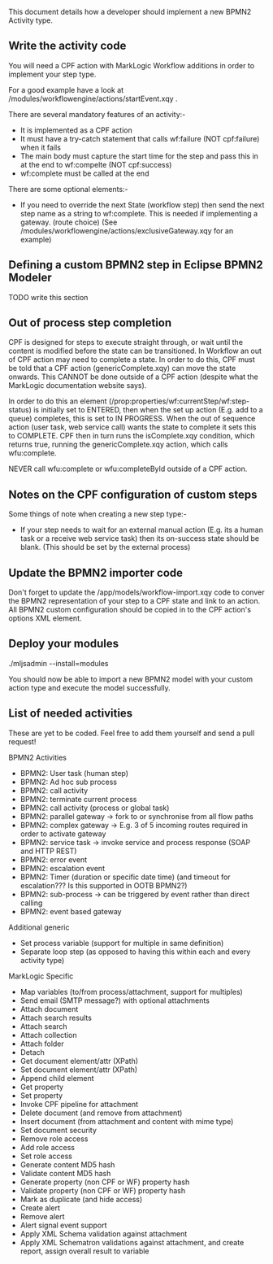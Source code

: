 This document details how a developer should implement a new BPMN2 Activity type.

## Write the activity code

You will need a CPF action with MarkLogic Workflow additions in order to implement your step type.

For a good example have a look at /modules/workflowengine/actions/startEvent.xqy .

There are several mandatory features of an activity:-

- It is implemented as a CPF action
- It must have a try-catch statement that calls wf:failure (NOT cpf:failure) when it fails
- The main body must capture the start time for the step and pass this in at the end to wf:compelte (NOT cpf:success)
- wf:complete must be called at the end

There are some optional elements:-

- If you need to override the next State (workflow step) then send the next step name as a string to wf:complete. This is needed if implementing a gateway. (route choice) (See /modules/workflowengine/actions/exclusiveGateway.xqy for an example)


## Defining a custom BPMN2 step in Eclipse BPMN2 Modeler

TODO write this section

## Out of process step completion

CPF is designed for steps to execute straight through, or wait until the content is modified before the state can
be transitioned. In Workflow an out of CPF action may need to complete a state. In order to do this, CPF must be told
that a CPF action (genericComplete.xqy) can move the state onwards. This CANNOT be done outside of a CPF action (despite
  what the MarkLogic documentation website says).

In order to do this an element (/prop:properties/wf:currentStep/wf:step-status) is initially set to ENTERED, then when
the set up action (E.g. add to a queue) completes, this is set to IN PROGRESS. When the out of sequence action (user task,
  web service call) wants the state to complete it sets this to COMPLETE. CPF then in turn runs the isComplete.xqy
condition, which returns true, running the genericComplete.xqy action, which calls wfu:complete.

NEVER call wfu:complete or wfu:completeById outside of a CPF action.

## Notes on the CPF configuration of custom steps

Some things of note when creating a new step type:-

- If your step needs to wait for an external manual action (E.g. its a human task or a receive web service task) then its on-success state should be blank. (This should be set by the external process)  

## Update the BPMN2 importer code

Don't forget to update the /app/models/workflow-import.xqy code to conver the BPMN2 representation of your step to
a CPF state and link to an action. All BPMN2 custom configuration should be copied in to the CPF action's options XML element.

## Deploy your modules

./mljsadmin --install=modules

You should now be able to import a new BPMN2 model with your custom action type and execute the model successfully.

## List of needed activities

These are yet to be coded. Feel free to add them yourself and send a pull request!

BPMN2 Activities

- BPMN2: User task (human step)
- BPMN2: Ad hoc sub process
- BPMN2: call activity
- BPMN2: terminate current process
- BPMN2: call activity (process or global task)
- BPMN2: parallel gateway -> fork to or synchronise from all flow paths
- BPMN2: complex gateway -> E.g. 3 of 5 incoming routes required in order to activate gateway
- BPMN2: service task -> invoke service and process response (SOAP and HTTP REST)
- BPMN2: error event
- BPMN2: escalation event
- BPMN2: Timer (duration or specific date time) (and timeout for escalation??? Is this supported in OOTB BPMN2?)
- BPMN2: sub-process -> can be triggered by event rather than direct calling
- BPMN2: event based gateway

Additional generic

- Set process variable (support for multiple in same definition)
- Separate loop step (as opposed to having this within each and every activity type)

MarkLogic Specific

- Map variables (to/from process/attachment, support for multiples)
- Send email (SMTP message?) with optional attachments
- Attach document
- Attach search results
- Attach search
- Attach collection
- Attach folder
- Detach
- Get document element/attr (XPath)
- Set document element/attr (XPath)
- Append child element
- Get property
- Set property
- Invoke CPF pipeline for attachment
- Delete document (and remove from attachment)
- Insert document (from attachment and content with mime type)
- Set document security
- Remove role access
- Add role access
- Set role access
- Generate content MD5 hash
- Validate content MD5 hash
- Generate property (non CPF or WF) property hash
- Validate property (non CPF or WF) property hash
- Mark as duplicate (and hide access)
- Create alert
- Remove alert
- Alert signal event support
- Apply XML Schema validation against attachment
- Apply XML Schematron validations against attachment, and create report, assign overall result to variable
